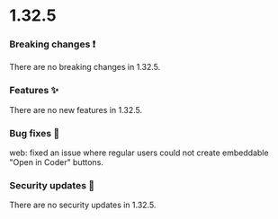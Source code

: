 # 1.32.5

### Breaking changes ❗

There are no breaking changes in 1.32.5.

### Features ✨

There are no new features in 1.32.5.

### Bug fixes 🐛

web: fixed an issue where regular users could not create embeddable
"Open in Coder" buttons.

### Security updates 🔐

There are no security updates in 1.32.5.

